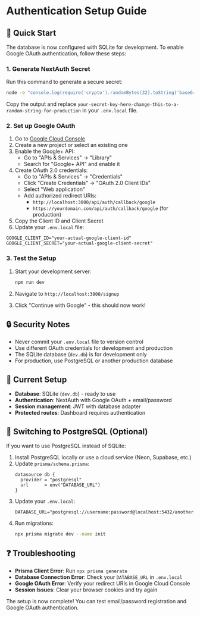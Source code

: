 # Authentication Setup Guide

## 🚀 Quick Start

The database is now configured with SQLite for development. To enable Google OAuth authentication, follow these steps:

### 1. Generate NextAuth Secret

Run this command to generate a secure secret:

```bash
node -e "console.log(require('crypto').randomBytes(32).toString('base64'))"
```

Copy the output and replace `your-secret-key-here-change-this-to-a-random-string-for-production` in your `.env.local` file.

### 2. Set up Google OAuth

1. Go to [Google Cloud Console](https://console.cloud.google.com/)
2. Create a new project or select an existing one
3. Enable the Google+ API:
   - Go to "APIs & Services" → "Library"
   - Search for "Google+ API" and enable it
4. Create OAuth 2.0 credentials:
   - Go to "APIs & Services" → "Credentials"
   - Click "Create Credentials" → "OAuth 2.0 Client IDs"
   - Select "Web application"
   - Add authorized redirect URIs:
     - `http://localhost:3000/api/auth/callback/google`
     - `https://yourdomain.com/api/auth/callback/google` (for production)
5. Copy the Client ID and Client Secret
6. Update your `.env.local` file:

```env
GOOGLE_CLIENT_ID="your-actual-google-client-id"
GOOGLE_CLIENT_SECRET="your-actual-google-client-secret"
```

### 3. Test the Setup

1. Start your development server:
   ```bash
   npm run dev
   ```

2. Navigate to `http://localhost:3000/signup`

3. Click "Continue with Google" - this should now work!

## 🔒 Security Notes

- Never commit your `.env.local` file to version control
- Use different OAuth credentials for development and production
- The SQLite database (`dev.db`) is for development only
- For production, use PostgreSQL or another production database

## 📁 Current Setup

- **Database**: SQLite (`dev.db`) - ready to use
- **Authentication**: NextAuth with Google OAuth + email/password
- **Session management**: JWT with database adapter
- **Protected routes**: Dashboard requires authentication

## 🔄 Switching to PostgreSQL (Optional)

If you want to use PostgreSQL instead of SQLite:

1. Install PostgreSQL locally or use a cloud service (Neon, Supabase, etc.)
2. Update `prisma/schema.prisma`:
   ```prisma
   datasource db {
     provider = "postgresql"
     url      = env("DATABASE_URL")
   }
   ```
3. Update your `.env.local`:
   ```env
   DATABASE_URL="postgresql://username:password@localhost:5432/anotherschedulr"
   ```
4. Run migrations:
   ```bash
   npx prisma migrate dev --name init
   ```

## ❓ Troubleshooting

- **Prisma Client Error**: Run `npx prisma generate`
- **Database Connection Error**: Check your `DATABASE_URL` in `.env.local`
- **Google OAuth Error**: Verify your redirect URIs in Google Cloud Console
- **Session Issues**: Clear your browser cookies and try again

The setup is now complete! You can test email/password registration and Google OAuth authentication.